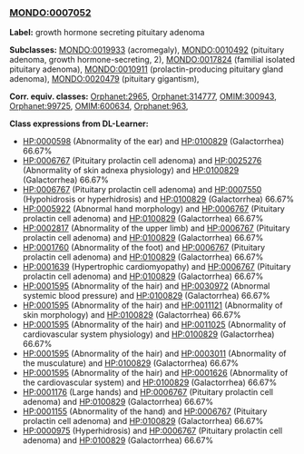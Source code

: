 
### [MONDO:0007052](http://purl.obolibrary.org/obo/MONDO_0007052)
**Label:** growth hormone secreting pituitary adenoma

**Subclasses:** [MONDO:0019933](http://purl.obolibrary.org/obo/MONDO_0019933) (acromegaly), [MONDO:0010492](http://purl.obolibrary.org/obo/MONDO_0010492) (pituitary adenoma, growth hormone-secreting, 2), [MONDO:0017824](http://purl.obolibrary.org/obo/MONDO_0017824) (familial isolated pituitary adenoma), [MONDO:0010911](http://purl.obolibrary.org/obo/MONDO_0010911) (prolactin-producing pituitary gland adenoma), [MONDO:0020479](http://purl.obolibrary.org/obo/MONDO_0020479) (pituitary gigantism), 

**Corr. equiv. classes:** [Orphanet:2965](http://www.orpha.net/ORDO/Orphanet_2965), [Orphanet:314777](http://www.orpha.net/ORDO/Orphanet_314777), [OMIM:300943](http://purl.obolibrary.org/obo/OMIM_300943), [Orphanet:99725](http://www.orpha.net/ORDO/Orphanet_99725), [OMIM:600634](http://purl.obolibrary.org/obo/OMIM_600634), [Orphanet:963](http://www.orpha.net/ORDO/Orphanet_963), 

**Class expressions from DL-Learner:**

- [HP:0000598](http://purl.obolibrary.org/obo/HP_0000598) (Abnormality of the ear) and [HP:0100829](http://purl.obolibrary.org/obo/HP_0100829) (Galactorrhea) 66.67%
- [HP:0006767](http://purl.obolibrary.org/obo/HP_0006767) (Pituitary prolactin cell adenoma) and [HP:0025276](http://purl.obolibrary.org/obo/HP_0025276) (Abnormality of skin adnexa physiology) and [HP:0100829](http://purl.obolibrary.org/obo/HP_0100829) (Galactorrhea) 66.67%
- [HP:0006767](http://purl.obolibrary.org/obo/HP_0006767) (Pituitary prolactin cell adenoma) and [HP:0007550](http://purl.obolibrary.org/obo/HP_0007550) (Hypohidrosis or hyperhidrosis) and [HP:0100829](http://purl.obolibrary.org/obo/HP_0100829) (Galactorrhea) 66.67%
- [HP:0005922](http://purl.obolibrary.org/obo/HP_0005922) (Abnormal hand morphology) and [HP:0006767](http://purl.obolibrary.org/obo/HP_0006767) (Pituitary prolactin cell adenoma) and [HP:0100829](http://purl.obolibrary.org/obo/HP_0100829) (Galactorrhea) 66.67%
- [HP:0002817](http://purl.obolibrary.org/obo/HP_0002817) (Abnormality of the upper limb) and [HP:0006767](http://purl.obolibrary.org/obo/HP_0006767) (Pituitary prolactin cell adenoma) and [HP:0100829](http://purl.obolibrary.org/obo/HP_0100829) (Galactorrhea) 66.67%
- [HP:0001760](http://purl.obolibrary.org/obo/HP_0001760) (Abnormality of the foot) and [HP:0006767](http://purl.obolibrary.org/obo/HP_0006767) (Pituitary prolactin cell adenoma) and [HP:0100829](http://purl.obolibrary.org/obo/HP_0100829) (Galactorrhea) 66.67%
- [HP:0001639](http://purl.obolibrary.org/obo/HP_0001639) (Hypertrophic cardiomyopathy) and [HP:0006767](http://purl.obolibrary.org/obo/HP_0006767) (Pituitary prolactin cell adenoma) and [HP:0100829](http://purl.obolibrary.org/obo/HP_0100829) (Galactorrhea) 66.67%
- [HP:0001595](http://purl.obolibrary.org/obo/HP_0001595) (Abnormality of the hair) and [HP:0030972](http://purl.obolibrary.org/obo/HP_0030972) (Abnormal systemic blood pressure) and [HP:0100829](http://purl.obolibrary.org/obo/HP_0100829) (Galactorrhea) 66.67%
- [HP:0001595](http://purl.obolibrary.org/obo/HP_0001595) (Abnormality of the hair) and [HP:0011121](http://purl.obolibrary.org/obo/HP_0011121) (Abnormality of skin morphology) and [HP:0100829](http://purl.obolibrary.org/obo/HP_0100829) (Galactorrhea) 66.67%
- [HP:0001595](http://purl.obolibrary.org/obo/HP_0001595) (Abnormality of the hair) and [HP:0011025](http://purl.obolibrary.org/obo/HP_0011025) (Abnormality of cardiovascular system physiology) and [HP:0100829](http://purl.obolibrary.org/obo/HP_0100829) (Galactorrhea) 66.67%
- [HP:0001595](http://purl.obolibrary.org/obo/HP_0001595) (Abnormality of the hair) and [HP:0003011](http://purl.obolibrary.org/obo/HP_0003011) (Abnormality of the musculature) and [HP:0100829](http://purl.obolibrary.org/obo/HP_0100829) (Galactorrhea) 66.67%
- [HP:0001595](http://purl.obolibrary.org/obo/HP_0001595) (Abnormality of the hair) and [HP:0001626](http://purl.obolibrary.org/obo/HP_0001626) (Abnormality of the cardiovascular system) and [HP:0100829](http://purl.obolibrary.org/obo/HP_0100829) (Galactorrhea) 66.67%
- [HP:0001176](http://purl.obolibrary.org/obo/HP_0001176) (Large hands) and [HP:0006767](http://purl.obolibrary.org/obo/HP_0006767) (Pituitary prolactin cell adenoma) and [HP:0100829](http://purl.obolibrary.org/obo/HP_0100829) (Galactorrhea) 66.67%
- [HP:0001155](http://purl.obolibrary.org/obo/HP_0001155) (Abnormality of the hand) and [HP:0006767](http://purl.obolibrary.org/obo/HP_0006767) (Pituitary prolactin cell adenoma) and [HP:0100829](http://purl.obolibrary.org/obo/HP_0100829) (Galactorrhea) 66.67%
- [HP:0000975](http://purl.obolibrary.org/obo/HP_0000975) (Hyperhidrosis) and [HP:0006767](http://purl.obolibrary.org/obo/HP_0006767) (Pituitary prolactin cell adenoma) and [HP:0100829](http://purl.obolibrary.org/obo/HP_0100829) (Galactorrhea) 66.67%



